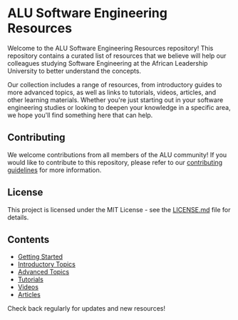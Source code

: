 # ALU Software Engineering Resources

Welcome to the ALU Software Engineering Resources repository! This repository contains a curated list of resources that we believe will help our colleagues studying Software Engineering at the African Leadership University to better understand the concepts.

Our collection includes a range of resources, from introductory guides to more advanced topics, as well as links to tutorials, videos, articles, and other learning materials. Whether you're just starting out in your software engineering studies or looking to deepen your knowledge in a specific area, we hope you'll find something here that can help.

## Contributing

We welcome contributions from all members of the ALU community! If you would like to contribute to this repository, please refer to our [contributing guidelines](CONTRIBUTING.md) for more information.

## License

This project is licensed under the MIT License - see the [LICENSE.md](LICENSE.md) file for details.


## Contents

- [Getting Started](getting-started.md)
- [Introductory Topics](introductory-topics.md)
- [Advanced Topics](advanced-topics.md)
- [Tutorials](tutorials.md)
- [Videos](videos.md)
- [Articles](articles.md)

Check back regularly for updates and new resources!
